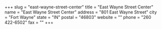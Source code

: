 +++
slug = "east-wayne-street-center"
title = "East Wayne Street Center"
name = "East Wayne Street Center"
address = "801 East Wayne Street"
city = "Fort Wayne"
state = "IN"
postal = "46803"
website = ""
phone = "260 422-6502"
fax = ""
+++
